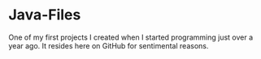 # Java-Files

One of my first projects I created when I started programming just over a year ago.  It resides here on GitHub for sentimental reasons.
